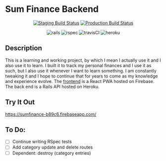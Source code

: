 
# Sum Finance Backend
<p align="center">
  <a href="https://travis-ci.org/travisdock/sum-backend.svg?branch=staging"><img src="https://img.shields.io/travis/travisdock/sum-backend/production.svg?style=plastic&label=Staging+Build" alt="Staging Build Status"></a>
  <a href="https://travis-ci.org/travisdock/sum-backend.svg?branch=production"><img src="https://img.shields.io/travis/travisdock/sum-backend/production.svg?style=plastic&label=Production+Build" alt="Production Build Status"></a>
</p>

<p align="center">
<img src="https://user-images.githubusercontent.com/36681963/46639201-cba21300-cb32-11e8-9db8-27cabb7ed5f0.jpg" alt="rails" title="Built with Ruby on Rails">
<img src="https://user-images.githubusercontent.com/36681963/46639336-5e42b200-cb33-11e8-87df-2b30f6c3deb1.jpg" alt="rspec" title="Tested with RSpec">
<img src="https://user-images.githubusercontent.com/36681963/46639150-84b41d80-cb32-11e8-88c5-a7903ffad743.jpg" alt="travisCI" title="Continuous Integration with Travis CI">
<img src="https://user-images.githubusercontent.com/36681963/46583393-29940500-ca24-11e8-948b-9fd2591490de.jpg" alt="heroku" title="Deployed on Heroku">
</p>

## Description
This is a learning and working project, by which I mean I actually use it and I also use it to learn. I built it to track my personal finances and I use it as such, but I also use it whenever I want to learn something.  I am constantly tweaking it and I hope to continue that for years to come as my knowledge and experience evolve.
The [frontend](https://github.com/travisdock/sum-frontend) is a React PWA hosted on Firebase.  The back end is a Rails API hosted on Heroku.

## Try It Out
https://sumfinance-b89c6.firebaseapp.com/

## To Do:
- [ ] Continue writing RSpec tests
- [ ] Add category update and delete routes
- [ ] Dependent: destroy (category entries)
